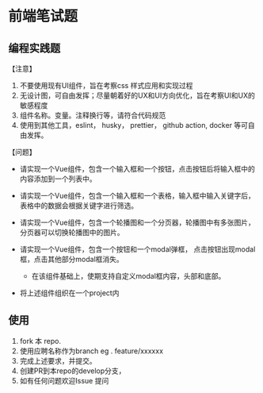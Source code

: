 # 前端笔试题


## 编程实践题
【注意】
  1. 不要使用现有UI组件，旨在考察css 样式应用和实现过程
  2. 无设计图，可自由发挥；尽量朝着好的UX和UI方向优化，旨在考察UI和UX的敏感程度
  3. 组件名称。变量。注释换行等，请符合代码规范
  4. 使用到其他工具，eslint， husky， prettier， github action, docker 等可自由发挥。

【问题】
- 请实现一个Vue组件，包含一个输入框和一个按钮，点击按钮后将输入框中的内容添加到一个列表中。
  
- 请实现一个Vue组件，包含一个输入框和一个表格，输入框中输入关键字后，表格中的数据会根据关键字进行筛选。
  
- 请实现一个Vue组件，包含一个轮播图和一个分页器，轮播图中有多张图片，分页器可以切换轮播图中的图片。

- 请实现一个Vue组件，包含一个按钮和一个modal弹框， 点击按钮出现modal框，点击其他部分modal框消失。
  - 在该组件基础上，使期支持自定义modal框内容，头部和底部。 
  
- 将上述组件组织在一个project内
## 使用
  1. fork 本 repo.
  2. 使用应聘名称作为branch eg . feature/xxxxxx
  3. 完成上述要求，并提交。
  4. 创建PR到本repo的develop分支，
  5. 如有任何问题欢迎Issue 提问
